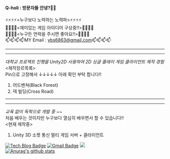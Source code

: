 #### Q-holi : 방문자들 안녕?👋👋  
⚡⚡⚡⚡<누구보다 노력하는 노력파>⚡⚡⚡⚡  
🌱🌱🌱🌱<재미있는 게임 아이디어 구상중!!>🌱🌱🌱🌱  
💬💬💬💬<누구든 연락을 주시면 좋아요!!>💬💬💬💬  
📫📫📫📫MY Email : ybs6863@gmail.com📫📫📫📫   

-----------------------------------------------------------------------------
-----------------------------------------------------------------------------  
*대학교 프로젝트 진행을 Unity2D 사용하여 2D 싱글 플레이 게임 클라이언트 제작 경험*  
<제작장르목록>  
Pin으로 고정해서 ↓↓↓↓↓ 아래 확인 부탁 합니다!!
1. 어드벤쳐(Black Forest)
2. 덱 빌딩(Cross Road) 
-----------------------------------------------------------------------------  
-----------------------------------------------------------------------------  
*교육 없이 독학으로 개발 중* ~~  
처음 배우는 것이지만 누구보다 열심히 배우면서 할 수 있습니다!!  
<현재 제작중>  
1. Unity 3D 소켓 통신 멀티 게임 서버 + 클라이언트





  
[![Tech Blog Badge](http://img.shields.io/badge/-Tech%20blog-black?style=flat-square&logo=github&link=https://Q-holi.github.io/)](https://Q-holi.github.io/)
[![Gmail Badge](https://img.shields.io/badge/Gmail-d14836?style=flat-square&logo=Gmail&logoColor=white&link=mailto:ybs6863@gmail.com)](ybs6863@gmail.com)
<a href="https://hits.seeyoufarm.com"><img src="https://hits.seeyoufarm.com/api/count/incr/badge.svg?url=https%3A%2F%2Fgithub.com%2FQ-holi&count_bg=%2373C733&title_bg=%236C4C4C&icon=&icon_color=%23E7E7E7&title=HI%21&edge_flat=false"/></a>  
[![Anurag's github stats](https://github-readme-stats.vercel.app/api?username=Q-holi)](https://github.com/anuraghazra/github-readme-stats)


<!--**Q-holi/Q-holi** is a ✨ _special_ ✨ repository because its `README.md` (this file) appears on your GitHub profile.

Here are some ideas to get you started:

- 🔭 I’m currently working on ...
- 🌱 I’m currently learning ...
- 👯 I’m looking to collaborate on ...
- 🤔 I’m looking for help with ...
- 💬 Ask me about ...
- 📫 How to reach me: ...
- 😄 Pronouns: ...
- ⚡ Fun fact: ...
-->

